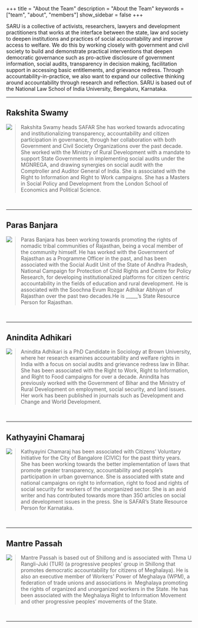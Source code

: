+++
title = "About the Team"
description = "About the Team"
keywords = ["team", "about", "members"]
show_sidebar = false
+++

SARU is a collective of activists, researchers, lawyers and development practitioners that works at the interface between the state, law and society to deepen institutions and practices of social accountability and improve access to welfare. We do this by working closely with government and civil society to build and demonstrate practical interventions that deepen democratic governance such as pro-active disclosure of government information, social audits, transparency in decision making, facilitation support in accessing basic entitlements, and grievance redress. Through accountability-in-practice, we also want to expand our collective thinking around accountability through research and reflection. SARU is based out of the National Law School of India University, Bengaluru, Karnataka.

---

## Rakshita Swamy

<img style="float: left; margin-right:20px;" src="https://via.placeholder.com/150x150">

> Rakshita Swamy heads SAFAR She has worked towards advocating and institutionalizing transparency, accountability and citizen participation in governance, through her collaboration with both Government and Civil Society Organizations over the past decade. She worked with the Ministry of Rural Development with a mandate to support State Governments in implementing social audits under the MGNREGA, and drawing synergies on social audit with the Comptroller and Auditor General of India. She is associated with the Right to Information and Right to Work campaigns. She has a Masters in Social Policy and Development from the London School of Economics and Political Science.

<br />

---

## Paras Banjara

<img style="float: left; margin-right:20px;" src="https://via.placeholder.com/150x150">

> Paras Banjara has been working towards promoting the rights of nomadic tribal communities of Rajasthan, being a vocal member of the community himself. He has worked with the Government of Rajasthan as a Programme Officer in the past, and has been associated with the Social Audit Unit of the State of Andhra Pradesh, National Campaign for Protection of Child Rights and Centre for Policy Research, for developing institutionalized platforms for citizen centric accountability in the fields of education and rural development. He is associated with the Soochna Evum Rozgar Adhikar Abhiyan of Rajasthan over the past two decades.He is _____’s State Resource Person for Rajasthan.

<br />

---

## Anindita Adhikari

<img style="float: left; margin-right:20px;" src="https://via.placeholder.com/150x150">

> Anindita Adhikari is a PhD Candidate in Sociology at Brown University, where her research examines accountability and welfare rights in India with a focus on social audits and grievance redress law in Bihar. She has been associated with the Right to Work, Right to Information, and Right to Food campaigns for over a decade. Anindita has previously worked with the Government of Bihar and the Ministry of Rural Development on employment, social security, and land issues. Her work has been published in journals such as Development and Change and World Development.

<br />

---

## Kathyayini Chamaraj

<img style="float: left; margin-right:20px;" src="https://via.placeholder.com/150x150">

> Kathyayini Chamaraj has been associated with Citizens’ Voluntary Initiative for the City of Bangalore (CIVIC) for the past thirty years. She has been working towards the better implementation of laws that promote greater transparency, accountability and people’s participation in urban governance. She is associated with state and national campaigns on right to information, right to food and rights of social security for workers of the unorganized sector. She is an avid writer and has contributed towards more than 350 articles on social and development issues in the press. She is SAFAR’s State Resource Person for Karnataka.

<br />

---

## Mantre Passah

<img style="float: left; margin-right:20px;" src="https://via.placeholder.com/150x150">

> Mantre Passah is based out of Shillong and is associated with Thma U Rangli-Juki (TUR) (a progressive peoples’ group in Shillong that promotes democratic accountability for citizens of Meghalaya). He is also an executive member of Workers' Power of Meghalaya (WPM), a federation of trade unions and associations in  Meghalaya promoting the rights of organized and unorganized workers in the State. He has been associated with the Meghalaya Right to Information Movement and other progressive peoples’ movements of the State.

<br />

---
